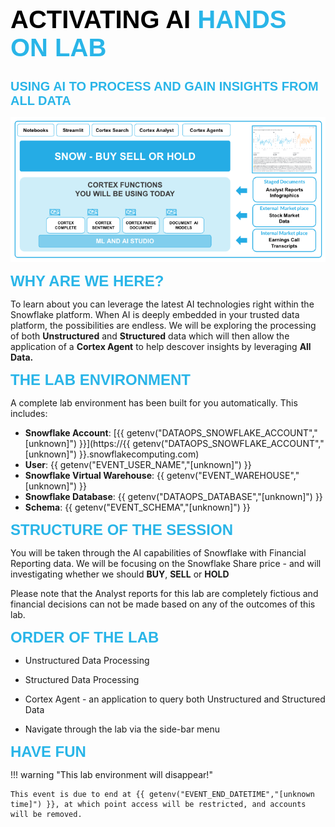 
# <span style="color:#000000; font-size:40px; font-family:Arial;;font-weight:bold">ACTIVATING AI <span style="color:#29B5E8; font-size:40px; font-family:Arial;;font-weight:bold">HANDS ON LAB</span>



<h1 style="color:#29B5E8; text-transform: uppercase; font-size:20px; font-family:Arial;;font-weight:regular">Using AI to Process and Gain Insights from All Data</h1>

![alt text](image-1.png)

<span style="color:#29B5E8; font-size:24px; font-family:Arial;;font-weight:bold">WHY ARE WE HERE?</span>

To learn about you can leverage the latest AI technologies right within the Snowflake platform.  When AI is deeply embedded in your trusted data platform, the possibilities are endless. We will be exploring the processing of both **Unstructured** and **Structured** data which will then allow the application of a **Cortex Agent** to help descover insights by leveraging **All Data.**

<span style="color:#29B5E8; font-size:24px; font-family:Arial;;font-weight:bold">THE LAB ENVIRONMENT</span>

A complete lab environment has been built for you automatically. This includes:

- **Snowflake Account**: [{{ getenv("DATAOPS_SNOWFLAKE_ACCOUNT","[unknown]") }}](https://{{ getenv("DATAOPS_SNOWFLAKE_ACCOUNT","[unknown]") }}.snowflakecomputing.com)
- **User**: {{ getenv("EVENT_USER_NAME","[unknown]") }}
- **Snowflake Virtual Warehouse**: {{ getenv("EVENT_WAREHOUSE","[unknown]") }}
- **Snowflake Database**: {{ getenv("DATAOPS_DATABASE","[unknown]") }}
- **Schema**: {{ getenv("EVENT_SCHEMA","[unknown]") }}



<span style="color:#29B5E8; font-size:24px; font-family:Arial;;font-weight:bold">STRUCTURE OF THE SESSION</span>

You will be taken through the AI capabilities of Snowflake with Financial Reporting data.  We will be focusing on the Snowflake Share price - and will investigating whether we should **BUY**, **SELL** or **HOLD**

Please note that the Analyst reports for this lab are completely fictious and financial decisions can not be made based on any of the outcomes of this lab.

<span style="color:#29B5E8; font-size:24px; font-family:Arial;;font-weight:bold">ORDER OF THE LAB</span>

-    Unstructured Data Processing

-    Structured Data Processing

-    Cortex Agent - an application to query both Unstructured and Structured Data

-    Navigate through the lab via the side-bar menu

<span style="color:#29B5E8; font-size:24px; font-family:Arial;;font-weight:bold">HAVE FUN</span>




!!! warning "This lab environment will disappear!"

    This event is due to end at {{ getenv("EVENT_END_DATETIME","[unknown time]") }}, at which point access will be restricted, and accounts will be removed.



